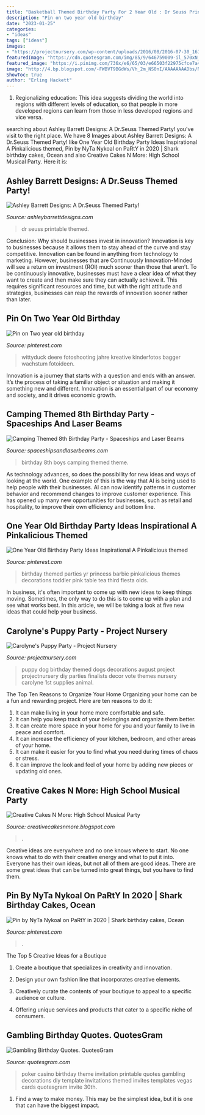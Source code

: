 ```yaml
---
title: "Basketball Themed Birthday Party For 2 Year Old : Dr Seuss Printable Themed"
description: "Pin on two year old birthday"
date: "2023-01-25"
categories:
- "ideas"
tags: ["ideas"]
images:
- "https://projectnursery.com/wp-content/uploads/2016/08/2016-07-30_161327463_3037F_iOS.jpg"
featuredImage: "https://cdn.quotesgram.com/img/85/9/646759009-il_570xN_238041104.jpg"
featured_image: "https://i.pinimg.com/736x/e6/65/03/e66503f22975cfce7a4d29b635245c50--nd-birthday-boys-baby-boy-pictures.jpg"
image: "http://4.bp.blogspot.com/-FWBVT9BGdWs/Vh_2m_NS0nI/AAAAAAAADbs/NvVQPjNMsYM/s1600/Who%2Byou%2Bare.jpg"
ShowToc: true
author: "Erling Hackett"
---
```



1. Regionalizing education: This idea suggests dividing the world into regions with different levels of education, so that people in more developed regions can learn from those in less developed regions and vice versa.

	

		
searching about Ashley Barrett Designs: A Dr.Seuss Themed Party! you've visit to the right place. We have 8 Images about Ashley Barrett Designs: A Dr.Seuss Themed Party! like One Year Old Birthday Party Ideas Inspirational A Pinkalicious themed, Pin by NyTa Nykoal on PaRtY in 2020 | Shark birthday cakes, Ocean and also Creative Cakes N More: High School Musical Party. Here it is:
		
    
## Ashley Barrett Designs: A Dr.Seuss Themed Party!

<img loading=lazy src="http://4.bp.blogspot.com/-FWBVT9BGdWs/Vh_2m_NS0nI/AAAAAAAADbs/NvVQPjNMsYM/s1600/Who%2Byou%2Bare.jpg" onerror="this.onerror=null;this.src='https://tse4.mm.bing.net/th?id=OIP.a5XcW3ubGXRMRIF-szYAHgHaLG&amp;pid=15.1';" alt="Ashley Barrett Designs: A Dr.Seuss Themed Party!">

_Source: ashleybarrettdesigns.com_

>dr seuss printable themed. 

	

Conclusion: Why should businesses invest in innovation?
Innovation is key to businesses because it allows them to stay ahead of the curve and stay competitive. Innovation can be found in anything from technology to marketing. However, businesses that are Continuously Innovation-Minded will see a return on investment (ROI) much sooner than those that aren’t. To be continuously innovative, businesses must have a clear idea of what they want to create and then make sure they can actually achieve it. This requires significant resources and time, but with the right attitude and strategies, businesses can reap the rewards of innovation sooner rather than later.

    
## Pin On Two Year Old Birthday

<img loading=lazy src="https://i.pinimg.com/736x/e6/65/03/e66503f22975cfce7a4d29b635245c50--nd-birthday-boys-baby-boy-pictures.jpg" onerror="this.onerror=null;this.src='https://tse4.mm.bing.net/th?id=OIP.c6MjT_5qaYzb6PPF97FyngHaLH&amp;pid=15.1';" alt="Pin on Two year old birthday">

_Source: pinterest.com_

>wittyduck deere fotoshooting jahre kreative kinderfotos bagger wachstum fotoideen. 

	

Innovation is a journey that starts with a question and ends with an answer. It’s the process of taking a familiar object or situation and making it something new and different. Innovation is an essential part of our economy and society, and it drives economic growth.

    
## Camping Themed 8th Birthday Party - Spaceships And Laser Beams

<img loading=lazy src="https://i2.wp.com/spaceshipsandlaserbeams.com/wp-content/uploads/2015/09/camping-themed-8th-birthday-party-ideas-boys.jpg?fit=620%2C930&amp;ssl=1" onerror="this.onerror=null;this.src='https://tse3.mm.bing.net/th?id=OIP.PGE8CYiIsV2bgrJ5NOdQHwHaLH&amp;pid=15.1';" alt="Camping Themed 8th Birthday Party - Spaceships and Laser Beams">

_Source: spaceshipsandlaserbeams.com_

>birthday 8th boys camping themed theme. 

	

As technology advances, so does the possibility for new ideas and ways of looking at the world. One example of this is the way that AI is being used to help people with their businesses. AI can now identify patterns in customer behavior and recommend changes to improve customer experience. This has opened up many new opportunities for businesses, such as retail and hospitality, to improve their own efficiency and bottom line.

    
## One Year Old Birthday Party Ideas Inspirational A Pinkalicious Themed

<img loading=lazy src="https://i.pinimg.com/originals/44/b9/f8/44b9f8cb4695031f35946dcffdae0d48.jpg" onerror="this.onerror=null;this.src='https://tse4.mm.bing.net/th?id=OIP.t8ePcmryCsVn7r6FUjTCOgHaLL&amp;pid=15.1';" alt="One Year Old Birthday Party Ideas Inspirational A Pinkalicious themed">

_Source: pinterest.com_

>birthday themed parties yr princess barbie pinkalicious themes decorations toddler pink table tea third fiesta olds. 

	

In business, it's often important to come up with new ideas to keep things moving. Sometimes, the only way to do this is to come up with a plan and see what works best. In this article, we will be taking a look at five new ideas that could help your business.

    
## Carolyne&#039;s Puppy Party - Project Nursery

<img loading=lazy src="https://projectnursery.com/wp-content/uploads/2016/08/2016-07-30_161327463_3037F_iOS.jpg" onerror="this.onerror=null;this.src='https://tse4.mm.bing.net/th?id=OIP.8nSnpnlAEGvNy8C2w8rogQHaJ4&amp;pid=15.1';" alt="Carolyne&#039;s Puppy Party - Project Nursery">

_Source: projectnursery.com_

>puppy dog birthday themed dogs decorations august project projectnursery diy parties finalists decor vote themes nursery carolyne 1st supplies animal. 

	

The Top Ten Reasons to Organize Your Home
Organizing your home can be a fun and rewarding project. Here are ten reasons to do it: 
1. It can make living in your home more comfortable and safe.
2. It can help you keep track of your belongings and organize them better. 
3. It can create more space in your home for you and your family to live in peace and comfort. 
4. It can increase the efficiency of your kitchen, bedroom, and other areas of your home. 
5. It can make it easier for you to find what you need during times of chaos or stress. 
6. It can improve the look and feel of your home by adding new pieces or updating old ones. 

    
## Creative Cakes N More: High School Musical Party

<img loading=lazy src="https://1.bp.blogspot.com/_c1uovEmNnyg/TD0ADluf9gI/AAAAAAAAAKQ/pdq_ncxwmMc/s1600/100_4121.JPG" onerror="this.onerror=null;this.src='https://tse4.mm.bing.net/th?id=OIP.H59d5NaOLGzbgXw7maT0eQHaFj&amp;pid=15.1';" alt="Creative Cakes N More: High School Musical Party">

_Source: creativecakesnmore.blogspot.com_

>. 

	

Creative ideas are everywhere and no one knows where to start. No one knows what to do with their creative energy and what to put it into. Everyone has their own ideas, but not all of them are good ideas. There are some great ideas that can be turned into great things, but you have to find them.

    
## Pin By NyTa Nykoal On PaRtY In 2020 | Shark Birthday Cakes, Ocean

<img loading=lazy src="https://i.pinimg.com/originals/8e/fb/7d/8efb7dd555f4e67c81919b52fb58a9d1.jpg" onerror="this.onerror=null;this.src='https://tse1.mm.bing.net/th?id=OIP.C0iDbCjyIVtNhuv0n20UeQHaJ4&amp;pid=15.1';" alt="Pin by NyTa Nykoal on PaRtY in 2020 | Shark birthday cakes, Ocean">

_Source: pinterest.com_

>. 

	

The Top 5 Creative Ideas for a Boutique
1. Create a boutique that specializes in creativity and innovation.
2. Design your own fashion line that incorporates creative elements.

3. Creatively curate the contents of your boutique to appeal to a specific audience or culture.

4. Offering unique services and products that cater to a specific niche of consumers.


    
## Gambling Birthday Quotes. QuotesGram

<img loading=lazy src="https://cdn.quotesgram.com/img/85/9/646759009-il_570xN_238041104.jpg" onerror="this.onerror=null;this.src='https://tse2.mm.bing.net/th?id=OIP.R8luX-2h1jdLZvtYfPBUcAHaKS&amp;pid=15.1';" alt="Gambling Birthday Quotes. QuotesGram">

_Source: quotesgram.com_

>poker casino birthday theme invitation printable quotes gambling decorations diy template invitations themed invites templates vegas cards quotesgram invite 30th. 

	

1) Find a way to make money. This may be the simplest idea, but it is one that can have the biggest impact.

